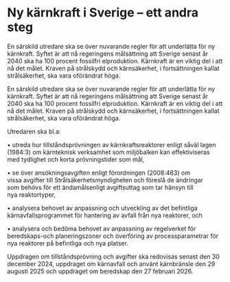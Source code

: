 # Ny kärnkraft i Sverige – ett andra steg

En särskild utredare ska se över nuvarande regler för att underlätta för ny kärnkraft. Syftet är att nå regeringens målsättning att Sverige senast år 2040 ska ha 100 procent fossilfri elproduktion. Kärnkraft är en viktig del i att nå det målet. Kraven på strålskydd och kärnsäkerhet, i fortsättningen kallat strålsäkerhet, ska vara oförändrat höga.

En särskild utredare ska se över nuvarande regler för att underlätta för ny kärnkraft. Syftet är att nå regeringens målsättning att Sverige senast år 2040 ska ha 100 procent fossilfri elproduktion. Kärnkraft är en viktig del i att nå det målet. Kraven på strålskydd och kärnsäkerhet, i fortsättningen kallat strålsäkerhet, ska vara oförändrat höga.

Utredaren ska bl.a:

• utreda hur tillståndsprövningen av kärnkraftsreaktorer enligt såväl lagen (1984:3) om kärnteknisk verksamhet som miljöbalken kan effektiviseras med tydlighet och korta prövningstider som mål,

• se över ansökningsavgiften enligt förordningen (2008:463) om vissa avgifter till Strålsäkerhetsmyndigheten och föreslå de ändringar som behövs för ett ändamålsenligt avgiftsuttag som tar hänsyn till nya reaktortyper,

• analysera behovet av anpassning och utveckling av det befintliga kärnavfallsprogrammet för hantering av avfall från nya reaktorer, och

• analysera och bedöma behovet av anpassning av regelverket för beredskaps-och planeringszoner och överföring av processparametrar för
nya reaktorer på befintliga och nya platser.

Uppdragen om tillståndsprövning och avgifter ska redovisas senast den 30 december 2024, uppdraget om kärnavfall och använt kärnbränsle den 29 augusti 2025 och uppdraget om beredskap den 27 februari 2026.
